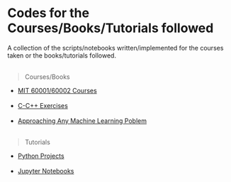 # Codes for the Courses/Books/Tutorials followed 
A collection of the scripts/notebooks written/implemented for the courses taken or the books/tutorials followed.<br/><br/>

>Courses/Books

- [MIT 60001/60002 Courses](https://github.com/gurkandyilmaz/courses-and-tutorials/tree/master/mit-60001-60002) <br/><br/>
- [C-C++ Exercises](https://github.com/gurkandyilmaz/courses-and-tutorials/tree/master/c-cplusplus-exercises) <br/><br/> 
- [Approaching Any Machine Learning Poblem](https://github.com/gurkandyilmaz/courses-and-tutorials/tree/master/machine_learning) <br/><br/> 

>Tutorials

- [Python Projects](https://github.com/gurkandyilmaz/courses-and-tutorials/tree/master/python_projects) <br/><br/>
- [Jupyter Notebooks](https://github.com/gurkandyilmaz/courses-and-tutorials/tree/master/jupyter_notebooks) <br/><br/>

